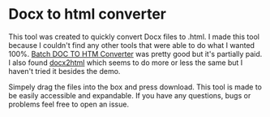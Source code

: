 # Docx to html converter

This tool was created to quickly convert Docx files to .html. I made this tool because I couldn't find any other tools that were able to do what I wanted 100%. [Batch DOC TO HTM Converter](https://www.softpedia.com/get/Office-tools/Other-Office-Tools/Batch-DOC-TO-HTM-Converter.shtml) was pretty good but it's partially paid. I also found [docx2html](https://www.npmjs.com/package/docx2html) which seems to do more or less the same but I haven't tried it besides the demo. 

Simpely drag the files into the box and press download. This tool is made to be easily accessible and expandable. If you have any questions, bugs or problems feel free to open an issue.

